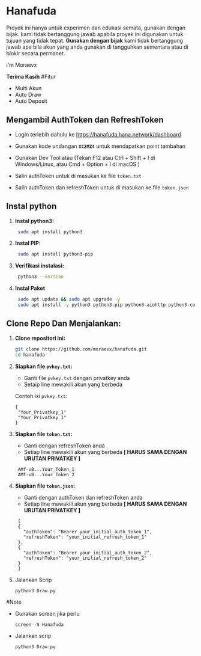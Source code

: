 # Hanafuda

Proyek ini hanya untuk experimen dan edukasi semata, gunakan dengan bijak. kami tidak bertanggung jawab apabila proyek ini digunakan untuk tujuan yang tidak tepat.
**Gunakan dengan bijak** kami tidak bertanggung jawab apa bila akun yang anda gunakan di tangguhkan sementara atau di blokir secara permanet.
  
i'm Moraevx 

**Terima Kasih**
#Fitur
- Multi Akun
- Auto Draw
- Auto Deposit


## Mengambil AuthToken dan RefreshToken
- Login terlebih dahulu ke https://hanafuda.hana.network/dashboard
- Gunakan kode undangan **`XC2MZ4`** untuk mendapatkan point tambahan
- Gunakan Dev Tool atau (Tekan F12 atau Ctrl + Shift + I di Windows/Linux, atau Cmd + Option + I di macOS )
  
  <!-- Uploading "Screenshot (137).png"... -->

- Salin authToken untuk di masukan ke file `token.txt`
- Salin authToken dan refreshToken untuk di masukan ke file `token.json`
  
  
## Instal python

1. **Instal python3:**
   
   ```bash
    sudo apt install python3
   ```
3. **Instal PIP:**
   ```bash
    sudo apt install python3-pip
   ```
4. **Verifikasi instalasi:**
   
   ```bash
    python3 --version
   ```
5. **Instal Paket**
   
   ```bash
    sudo apt update && sudo apt upgrade -y
    sudo apt install -y python3 python3-pip python3-aiohttp python3-colorama python3-web3 python3-argparse python3-pyfiglet
   ```
   
## Clone Repo Dan Menjalankan:

1. **Clone repositori ini:**
 
   ```bash
   git clone https://github.com/moraevx/hanafuda.git
   cd hanafuda
   ```
   
2. **Siapkan file `pvkey.txt`:**

   - Ganti file `pvkey.txt` dengan privatkey anda
   - Setaip line mewakili akun yang berbeda

   Contoh isi `pvkey.txt`:

   ```
   {
    "Your_Privatkey_1"
    "Your_Privatkey_1"  
   }
   ```

3. **Siapkan file `token.txt`:**

   - Ganti dengan refreshToken anda
   - Setiap line mewakili akun yang berbeda **[ HARUS SAMA DENGAN URUTAN PRIVATKEY ]**

   ```
    AMf-vB...Your_Token_1
    AMf-vB...Your_Token_2
   ```

3. **Siapkan file `token.json`:**

   - Ganti dengan authToken dan refreshToken anda
   - Setiap line mewakili akun yang berbeda **[ HARUS SAMA DENGAN URUTAN PRIVATKEY ]**

   ```
    [
    {
      "authToken": "Bearer your_initial_auth_token_1",
      "refreshToken": "your_initial_refresh_token_1"
    },
    {
      "authToken": "Bearer your_initial_auth_token_2",
      "refreshToken": "your_initial_refresh_token_2"
    }
    ]
   ```

4. Jalankan Scrip

   ```
   python3 Draw.py
   ```

#Note
- Gunakan screen jika perlu 

  ```
  screen -S Hanafuda
  ```

- Jalankan scrip

  ```
  python3 Draw.py
  ```




